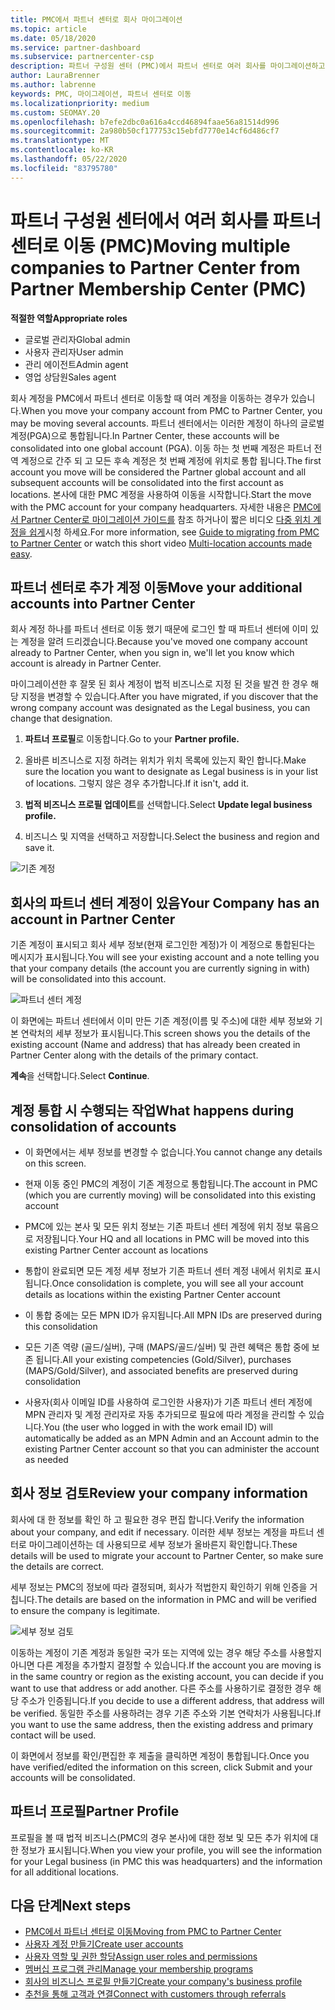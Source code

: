 ```yaml
---
title: PMC에서 파트너 센터로 회사 마이그레이션
ms.topic: article
ms.date: 05/18/2020
ms.service: partner-dashboard
ms.subservice: partnercenter-csp
description: 파트너 구성원 센터 (PMC)에서 파트너 센터로 여러 회사를 마이그레이션하고 파트너 전역 계정으로 통합 하는 경우 알아야 할 사항입니다.
author: LauraBrenner
ms.author: labrenne
keywords: PMC, 마이그레이션, 파트너 센터로 이동
ms.localizationpriority: medium
ms.custom: SEOMAY.20
ms.openlocfilehash: b7efe2dbc0a616a4ccd46894faae56a81514d996
ms.sourcegitcommit: 2a980b50cf177753c15ebfd7770e14cf6d486cf7
ms.translationtype: MT
ms.contentlocale: ko-KR
ms.lasthandoff: 05/22/2020
ms.locfileid: "83795780"
---
```

# <a name="moving-multiple-companies-to-partner-center-from-partner-membership-center-pmc"></a><span data-ttu-id="6c8a9-104">파트너 구성원 센터에서 여러 회사를 파트너 센터로 이동 (PMC)</span><span class="sxs-lookup"><span data-stu-id="6c8a9-104">Moving multiple companies to Partner Center from Partner Membership Center (PMC)</span></span>

<span data-ttu-id="6c8a9-105">**적절한 역할**</span><span class="sxs-lookup"><span data-stu-id="6c8a9-105">**Appropriate roles**</span></span>

- <span data-ttu-id="6c8a9-106">글로벌 관리자</span><span class="sxs-lookup"><span data-stu-id="6c8a9-106">Global admin</span></span>
- <span data-ttu-id="6c8a9-107">사용자 관리자</span><span class="sxs-lookup"><span data-stu-id="6c8a9-107">User admin</span></span>
- <span data-ttu-id="6c8a9-108">관리 에이전트</span><span class="sxs-lookup"><span data-stu-id="6c8a9-108">Admin agent</span></span>
- <span data-ttu-id="6c8a9-109">영업 상담원</span><span class="sxs-lookup"><span data-stu-id="6c8a9-109">Sales agent</span></span>

<span data-ttu-id="6c8a9-110">회사 계정을 PMC에서 파트너 센터로 이동할 때 여러 계정을 이동하는 경우가 있습니다.</span><span class="sxs-lookup"><span data-stu-id="6c8a9-110">When you move your company account from PMC to Partner Center, you may be moving several accounts.</span></span> <span data-ttu-id="6c8a9-111">파트너 센터에서는 이러한 계정이 하나의 글로벌 계정(PGA)으로 통합됩니다.</span><span class="sxs-lookup"><span data-stu-id="6c8a9-111">In Partner Center, these accounts will be consolidated into one global account (PGA).</span></span> <span data-ttu-id="6c8a9-112">이동 하는 첫 번째 계정은 파트너 전역 계정으로 간주 되 고 모든 후속 계정은 첫 번째 계정에 위치로 통합 됩니다.</span><span class="sxs-lookup"><span data-stu-id="6c8a9-112">The first account you move will be considered the Partner global account and all subsequent accounts will be consolidated into the first account as locations.</span></span> <span data-ttu-id="6c8a9-113">본사에 대한 PMC 계정을 사용하여 이동을 시작합니다.</span><span class="sxs-lookup"><span data-stu-id="6c8a9-113">Start the move with the PMC account for your company headquarters.</span></span> <span data-ttu-id="6c8a9-114">자세한 내용은 [PMC에서 Partner Center로 마이그레이션 가이드를](guide-to-migration.md) 참조 하거나이 짧은 비디오 [다중 위치 계정을 쉽게](https://vimeo.com/290335248)시청 하세요.</span><span class="sxs-lookup"><span data-stu-id="6c8a9-114">For more information, see [Guide to migrating from PMC to Partner Center](guide-to-migration.md) or watch this short video [Multi-location accounts made easy](https://vimeo.com/290335248).</span></span>

## <a name="move-your-additional-accounts-into-partner-center"></a><span data-ttu-id="6c8a9-115">파트너 센터로 추가 계정 이동</span><span class="sxs-lookup"><span data-stu-id="6c8a9-115">Move your additional accounts into Partner Center</span></span>

<span data-ttu-id="6c8a9-116">회사 계정 하나를 파트너 센터로 이동 했기 때문에 로그인 할 때 파트너 센터에 이미 있는 계정을 알려 드리겠습니다.</span><span class="sxs-lookup"><span data-stu-id="6c8a9-116">Because you've moved one company account already to Partner Center, when you sign in, we'll let you know which account is already in Partner Center.</span></span>

<span data-ttu-id="6c8a9-117">마이그레이션한 후 잘못 된 회사 계정이 법적 비즈니스로 지정 된 것을 발견 한 경우 해당 지정을 변경할 수 있습니다.</span><span class="sxs-lookup"><span data-stu-id="6c8a9-117">After you have migrated, if you discover that the wrong company account was designated as the Legal business, you can change that designation.</span></span>

1. <span data-ttu-id="6c8a9-118">**파트너 프로필**로 이동합니다.</span><span class="sxs-lookup"><span data-stu-id="6c8a9-118">Go to your **Partner profile.**</span></span>

2. <span data-ttu-id="6c8a9-119">올바른 비즈니스로 지정 하려는 위치가 위치 목록에 있는지 확인 합니다.</span><span class="sxs-lookup"><span data-stu-id="6c8a9-119">Make sure the location you want to designate as Legal business is in your list of locations.</span></span> <span data-ttu-id="6c8a9-120">그렇지 않은 경우 추가합니다.</span><span class="sxs-lookup"><span data-stu-id="6c8a9-120">If it isn't, add it.</span></span>

3. <span data-ttu-id="6c8a9-121">**법적 비즈니스 프로필 업데이트**를 선택합니다.</span><span class="sxs-lookup"><span data-stu-id="6c8a9-121">Select **Update legal business profile.**</span></span>

4. <span data-ttu-id="6c8a9-122">비즈니스 및 지역을 선택하고 저장합니다.</span><span class="sxs-lookup"><span data-stu-id="6c8a9-122">Select the business and region and save it.</span></span>

![기존 계정](images/migration/accountwithus.png)

## <a name="your-company-has-an-account-in-partner-center"></a><span data-ttu-id="6c8a9-124">회사의 파트너 센터 계정이 있음</span><span class="sxs-lookup"><span data-stu-id="6c8a9-124">Your Company has an account in Partner Center</span></span>

<span data-ttu-id="6c8a9-125">기존 계정이 표시되고 회사 세부 정보(현재 로그인한 계정)가 이 계정으로 통합된다는 메시지가 표시됩니다.</span><span class="sxs-lookup"><span data-stu-id="6c8a9-125">You will see your existing account and a note telling you that your company details (the account you are currently signing in with) will be consolidated into this account.</span></span>

![파트너 센터 계정](images/migration/existingaccount2.png)

<span data-ttu-id="6c8a9-127">이 화면에는 파트너 센터에서 이미 만든 기존 계정(이름 및 주소)에 대한 세부 정보와 기본 연락처의 세부 정보가 표시됩니다.</span><span class="sxs-lookup"><span data-stu-id="6c8a9-127">This screen shows you the details of the existing account (Name and address) that has already been created in Partner Center along with the details of the primary contact.</span></span>

<span data-ttu-id="6c8a9-128">**계속**을 선택합니다.</span><span class="sxs-lookup"><span data-stu-id="6c8a9-128">Select **Continue**.</span></span>

## <a name="what-happens-during-consolidation-of-accounts"></a><span data-ttu-id="6c8a9-129">계정 통합 시 수행되는 작업</span><span class="sxs-lookup"><span data-stu-id="6c8a9-129">What happens during consolidation of accounts</span></span>

- <span data-ttu-id="6c8a9-130">이 화면에서는 세부 정보를 변경할 수 없습니다.</span><span class="sxs-lookup"><span data-stu-id="6c8a9-130">You cannot change any details on this screen.</span></span>

- <span data-ttu-id="6c8a9-131">현재 이동 중인 PMC의 계정이 기존 계정으로 통합됩니다.</span><span class="sxs-lookup"><span data-stu-id="6c8a9-131">The account in PMC (which you are currently moving) will be consolidated into this existing account</span></span>

- <span data-ttu-id="6c8a9-132">PMC에 있는 본사 및 모든 위치 정보는 기존 파트너 센터 계정에 위치 정보 묶음으로 저장됩니다.</span><span class="sxs-lookup"><span data-stu-id="6c8a9-132">Your HQ and all locations in PMC will be moved into this existing Partner Center account as locations</span></span>

- <span data-ttu-id="6c8a9-133">통합이 완료되면 모든 계정 세부 정보가 기존 파트너 센터 계정 내에서 위치로 표시됩니다.</span><span class="sxs-lookup"><span data-stu-id="6c8a9-133">Once consolidation is complete, you will see all your account details as locations within the existing Partner Center account</span></span>

- <span data-ttu-id="6c8a9-134">이 통합 중에는 모든 MPN ID가 유지됩니다.</span><span class="sxs-lookup"><span data-stu-id="6c8a9-134">All MPN IDs are preserved during this consolidation</span></span>

- <span data-ttu-id="6c8a9-135">모든 기존 역량 (골드/실버), 구매 (MAPS/골드/실버) 및 관련 혜택은 통합 중에 보존 됩니다.</span><span class="sxs-lookup"><span data-stu-id="6c8a9-135">All your existing competencies (Gold/Silver), purchases (MAPS/Gold/Silver), and associated benefits are preserved during consolidation</span></span>

- <span data-ttu-id="6c8a9-136">사용자(회사 이메일 ID를 사용하여 로그인한 사용자)가 기존 파트너 센터 계정에 MPN 관리자 및 계정 관리자로 자동 추가되므로 필요에 따라 계정을 관리할 수 있습니다.</span><span class="sxs-lookup"><span data-stu-id="6c8a9-136">You (the user who logged in with the work email ID) will automatically be added as an MPN Admin and an Account admin to the existing Partner Center account so that you can administer the account as needed</span></span>

## <a name="review-your-company-information"></a><span data-ttu-id="6c8a9-137">회사 정보 검토</span><span class="sxs-lookup"><span data-stu-id="6c8a9-137">Review your company information</span></span>

<span data-ttu-id="6c8a9-138">회사에 대 한 정보를 확인 하 고 필요한 경우 편집 합니다.</span><span class="sxs-lookup"><span data-stu-id="6c8a9-138">Verify the information about your company, and edit if necessary.</span></span>  <span data-ttu-id="6c8a9-139">이러한 세부 정보는 계정을 파트너 센터로 마이그레이션하는 데 사용되므로 세부 정보가 올바른지 확인합니다.</span><span class="sxs-lookup"><span data-stu-id="6c8a9-139">These details will be used to migrate your account to Partner Center, so make sure the details are correct.</span></span>

<span data-ttu-id="6c8a9-140">세부 정보는 PMC의 정보에 따라 결정되며, 회사가 적법한지 확인하기 위해 인증을 거칩니다.</span><span class="sxs-lookup"><span data-stu-id="6c8a9-140">The details are based on the information in PMC and will be verified to ensure the company is legitimate.</span></span>

![세부 정보 검토](images/migration/review.png)

<span data-ttu-id="6c8a9-142">이동하는 계정이 기존 계정과 동일한 국가 또는 지역에 있는 경우 해당 주소를 사용할지 아니면 다른 계정을 추가할지 결정할 수 있습니다.</span><span class="sxs-lookup"><span data-stu-id="6c8a9-142">If the account you are moving is in the same country or region as the existing account, you can decide if you want to use that address or add another.</span></span> <span data-ttu-id="6c8a9-143">다른 주소를 사용하기로 결정한 경우 해당 주소가 인증됩니다.</span><span class="sxs-lookup"><span data-stu-id="6c8a9-143">If you decide to use a different address, that address will be verified.</span></span> <span data-ttu-id="6c8a9-144">동일한 주소를 사용하려는 경우 기존 주소와 기본 연락처가 사용됩니다.</span><span class="sxs-lookup"><span data-stu-id="6c8a9-144">If you want to use the same address, then the existing address and primary contact will be used.</span></span>

<span data-ttu-id="6c8a9-145">이 화면에서 정보를 확인/편집한 후 제출을 클릭하면 계정이 통합됩니다.</span><span class="sxs-lookup"><span data-stu-id="6c8a9-145">Once you have verified/edited the information on this screen, click Submit and your accounts will be consolidated.</span></span>

## <a name="partner-profile"></a><span data-ttu-id="6c8a9-146">파트너 프로필</span><span class="sxs-lookup"><span data-stu-id="6c8a9-146">Partner Profile</span></span>

<span data-ttu-id="6c8a9-147">프로필을 볼 때 법적 비즈니스(PMC의 경우 본사)에 대한 정보 및 모든 추가 위치에 대한 정보가 표시됩니다.</span><span class="sxs-lookup"><span data-stu-id="6c8a9-147">When you view your profile, you will see the information for your Legal business (in PMC this was headquarters) and the information for all additional locations.</span></span>

## <a name="next-steps"></a><span data-ttu-id="6c8a9-148">다음 단계</span><span class="sxs-lookup"><span data-stu-id="6c8a9-148">Next steps</span></span>

- [<span data-ttu-id="6c8a9-149">PMC에서 파트너 센터로 이동</span><span class="sxs-lookup"><span data-stu-id="6c8a9-149">Moving from PMC to Partner Center</span></span>](move-pmc-pc-map.md)
- [<span data-ttu-id="6c8a9-150">사용자 계정 만들기</span><span class="sxs-lookup"><span data-stu-id="6c8a9-150">Create user accounts</span></span>](create-user-accounts-and-set-permissions.md)
- [<span data-ttu-id="6c8a9-151">사용자 역할 및 권한 할당</span><span class="sxs-lookup"><span data-stu-id="6c8a9-151">Assign user roles and permissions</span></span>](permissions-overview.md)
- [<span data-ttu-id="6c8a9-152">멤버십 프로그램 관리</span><span class="sxs-lookup"><span data-stu-id="6c8a9-152">Manage your membership programs</span></span>](renew-mpn-offers.md)
- [<span data-ttu-id="6c8a9-153">회사의 비즈니스 프로필 만들기</span><span class="sxs-lookup"><span data-stu-id="6c8a9-153">Create your company's business profile</span></span>](create-a-marketing-profile.md)
- [<span data-ttu-id="6c8a9-154">추천을 통해 고객과 연결</span><span class="sxs-lookup"><span data-stu-id="6c8a9-154">Connect with customers through referrals</span></span>](responding-to-referrals.md)
